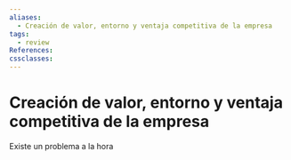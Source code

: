 ```yaml
---
aliases:
  - Creación de valor, entorno y ventaja competitiva de la empresa
tags:
  - review
References: 
cssclasses:
---
```

# Creación de valor, entorno y  ventaja competitiva de la empresa
Existe un problema a la hora